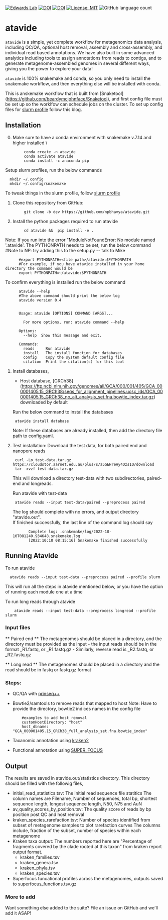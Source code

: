 [![Edwards Lab](https://img.shields.io/badge/Bioinformatics-EdwardsLab-03A9F4)](https://edwards.flinders.edu.au)
[![DOI](https://www.zenodo.org/badge/403921714.svg)](https://www.zenodo.org/badge/latestdoi/403921714)
[![DOI](https://img.shields.io/badge/DOI-WorkflowHub-yellowgreen)](https://doi.org/10.48546/WORKFLOWHUB.WORKFLOW.241.1)
[![License: MIT](https://img.shields.io/badge/License-MIT-yellow.svg)](https://opensource.org/licenses/MIT)
![GitHub language count](https://img.shields.io/github/languages/count/linsalrob/atavide)


# atavide

`atavide` is a simple, yet complete workflow for metagenomics data analysis, including QC/QA, optional host removal, assembly and cross-assembly, and individual read based annotations. We have also built in some advanced analytics including tools to assign annotations from reads to contigs, and to generate metagenome-assembled genomes in several different ways, giving you the power to explore your data!

`atavide` is 100% snakemake and conda, so you only need to install the snakemake workflow, and then everything else will be installed with conda.

This is anskemake workflow that is built from [Snaketool] (https://github.com/beardymcjohnface/Snaketool), and first config file must be set up so the worklfow can schedule jobs on the cluster. To set up config files for [slurm profile](https://fame.flinders.edu.au/blog/2021/08/02/snakemake-profiles-updated) follow this blog. 

## Installation 

0. Make sure to have a conda environment with snakemake v.7.14 and higher installed \
        
            conda create -n atavide
            conda activate atavide
            conda install -c anaconda pip
 
 Setup slurm profiles, run the below commands

      mkdir ~/.config
      mkdir ~/.config/snakemake 

To tweak things in the slurm profile, follow [slurm profile](https://fame.flinders.edu.au/blog/2021/08/02/snakemake-profiles-updated)

1. Clone this repository from GitHub:

            git clone -b dev https://github.com/npbhavya/atavide.git
           
2. Install the python packages required to run atavide

            cd atavide &&  pip install -e .


Note: If you run into the error "ModuleNotFoundError: No module named '.atavide'. The PYTHONPATH needs to be set, run the below command 
#Note to NP: try adding this to the setup.py -- talk to Mike

          #export PYTHONPATH=<file path>/atavide:$PYTHONPATH 
          #For example, if you have atavide installed in your home directory the command would be 
          export PYTHONPATH=~/atavide:$PYTHONPATH

To confirm everything is installed run the below command 

          atavide --help
          #The above command should print the below log
          atavide version 0.4


          Usage: atavide [OPTIONS] COMMAND [ARGS]...

            For more options, run: atavide command --help

          Options:
            --help  Show this message and exit.

          Commands:
            reads     Run atavide
            install   The install function for databases
            config    Copy the system default config file
            citation  Print the citation(s) for this tool

   

1. Install databases,
    - Host database, [GRCh38] (https://ftp.ncbi.nlm.nih.gov/genomes/all/GCA/000/001/405/GCA_000001405.15_GRCh38/seqs_for_alignment_pipelines.ucsc_ids/GCA_000001405.15_GRCh38_no_alt_analysis_set.fna.bowtie_index.tar.gz) downloaded by default
  
    Run the below command to install the databases
    
        atavide install database
  
    Note: If these databases are already installed, then add the directory file path to config.yaml.

2. Test installation: 
   Download the test data, for both paired end and nanopore reads 
  
        curl -Lo test-data.tar.gz https://cloudstor.aarnet.edu.au/plus/s/a5GEHreAy4Ozs1Q/download
        tar -xvzf test-data.tar.gz

   This will download a directory test-data with two subdirectories, paired-end and longreads.

   Run atavide with test-data 

        atavide reads --input test-data/paired --preprocess paired 
    
    The log should complete with no errors, and output directory "atavide.out". \
    If finished successfully, the last line of the command log should say

              Complete log: .snakemake/log/2022-10-10T081240.934648.snakemake.log
              [2022:10:10 08:15:16] Snakemake finished successfully
        
    

## Running Atavide
    
  To run atavide

      atavide reads --input test-data --preprocess paired --profile slurm
  
  
  This will run all the steps in atavide mentioned below, or you have the option of running each module one at a time
  
  To run long reads through atavide
  
        atavide reads --input test-data --preprocess longread --profile slurm

  ### Input files 
  ** Paired end **
  The metagenomes should be placed in a directory, and the directory must be provided as the input 
    - the input reads should be in the format <filename>_R1.fastq, or <filename>_R1.fastq.gz
    - Similarly, reverse read is <filename>_R2.fastq, or <filename>_R2.fastq.gz

  ** Long read **
  The metagenomes should be placed in a directory and the read should be in fastq or fastq.gz format

  
  ### Steps:  
  - QC/QA with [prinseq++](https://github.com/Adrian-Cantu/PRINSEQ-plus-plus)
  - Bowtie2/samtools to remove reads that mapped to host
    Note: Have to provide the directory, bowtie2 indices names in the config file

            #examples to add host removal 
            customHostDirectory: "host"
            host_dbname: "GCA_000001405.15_GRCh38_full_analysis_set.fna.bowtie_index"

  - Taxanomic annotation using [kraken2](https://github.com/DerrickWood/kraken2)
  - Functional annotation using [SUPER_FOCUS](https://github.com/metageni/SUPER-FOCUS)
   
## Output 
The results are saved in atavide.out/statistics directory. 
This directory should be filled with the followig files, 

- initial_read_statistics.tsv: The initial read sequence file statitics
  The column names are Filename, Number of sequences, total bp, shortest sequence length, longest sequence length, N50, N75 and AuN 
- av_quality_scores_by_position.tsv: The quality score of reads by bp position post QC and host removal 
- kraken_species_rarefaction.tsv: Number of species identified from subset of metagenome samples to plot rarefaction curves 
  The columns include, fraction of the subset, number of species within each metagenome 
- Kraken taxa output: The numbers reported here are "Percentage of fragments covered by the clade rooted at this taxon" from kraken report output format.
  - kraken_families.tsv
  - kraken_genera.tsv
  - kraken_phyla.tsv
  - kraken_species.tsv
- Superfocus funcational profiles across the metagenomes, outputs saved to superfocus_functions.tsv.gz
  
### More to add 
Want something else added to the suite? File an issue on GitHub and we'll add it ASAP!




